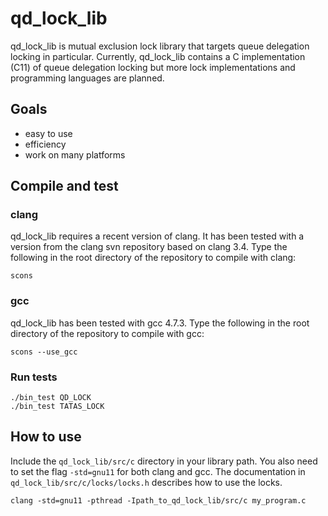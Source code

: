 qd\_lock\_lib
===========

qd\_lock\_lib is mutual exclusion lock library that targets queue
delegation locking in particular. Currently, qd\_lock\_lib contains a
C implementation (C11) of queue delegation locking but more lock
implementations and programming languages are planned.

## Goals

* easy to use
* efficiency
* work on many platforms 

## Compile and test

### clang

qd\_lock\_lib requires a recent version of clang. It has been tested
with a version from the clang svn repository based on clang 3.4. Type
the following in the root directory of the repository to compile with
clang:

    scons

### gcc

qd\_lock\_lib has been tested with gcc 4.7.3. Type
the following in the root directory of the repository to compile with
gcc:

    scons --use_gcc

### Run tests

    ./bin_test QD_LOCK
    ./bin_test TATAS_LOCK

## How to use

Include the `qd_lock_lib/src/c` directory in your library path. You
also need to set the flag `-std=gnu11` for both clang and gcc. The
documentation in `qd_lock_lib/src/c/locks/locks.h` describes how to
use the locks.

    clang -std=gnu11 -pthread -Ipath_to_qd_lock_lib/src/c my_program.c

